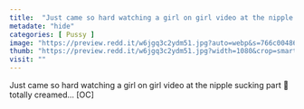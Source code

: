 ```yaml
---
title:  "Just came so hard watching a girl on girl video at the nipple sucking part 🤤 totally creamed... [OC]"
metadate: "hide"
categories: [ Pussy ]
image: "https://preview.redd.it/w6jgq3c2ydm51.jpg?auto=webp&s=766c00486642255daa4d58bb544b3889d679b529"
thumb: "https://preview.redd.it/w6jgq3c2ydm51.jpg?width=1080&crop=smart&auto=webp&s=8aeb0221c819866c5827f58fa027b60a30dd5f06"
visit: ""
---
```

Just came so hard watching a girl on girl video at the nipple sucking part 🤤 totally creamed... [OC]
